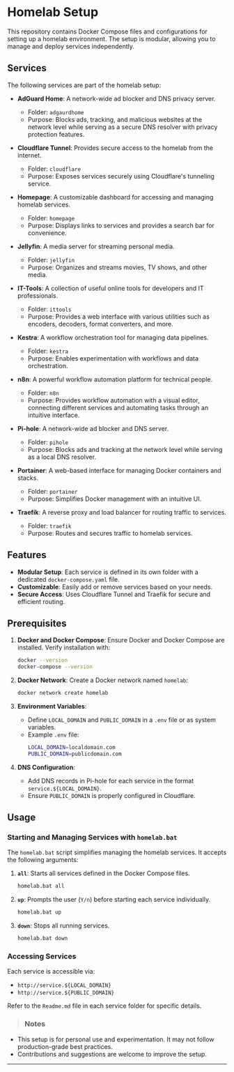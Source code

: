 # Homelab Setup

This repository contains Docker Compose files and configurations for setting up a homelab environment. The setup is modular, allowing you to manage and deploy services independently.

## Services

The following services are part of the homelab setup:

- **AdGuard Home**: A network-wide ad blocker and DNS privacy server.
  - Folder: `adgaurdhome`
  - Purpose: Blocks ads, tracking, and malicious websites at the network level while serving as a secure DNS resolver with privacy protection features.

- **Cloudflare Tunnel**: Provides secure access to the homelab from the internet.
  - Folder: `cloudflare`
  - Purpose: Exposes services securely using Cloudflare's tunneling service.

- **Homepage**: A customizable dashboard for accessing and managing homelab services.
  - Folder: `homepage`
  - Purpose: Displays links to services and provides a search bar for convenience.

- **Jellyfin**: A media server for streaming personal media.
  - Folder: `jellyfin`
  - Purpose: Organizes and streams movies, TV shows, and other media.

- **IT-Tools**: A collection of useful online tools for developers and IT professionals.
  - Folder: `ittools`
  - Purpose: Provides a web interface with various utilities such as encoders, decoders, format converters, and more.

- **Kestra**: A workflow orchestration tool for managing data pipelines.
  - Folder: `kestra`
  - Purpose: Enables experimentation with workflows and data orchestration.

- **n8n**: A powerful workflow automation platform for technical people.
  - Folder: `n8n`
  - Purpose: Provides workflow automation with a visual editor, connecting different services and automating tasks through an intuitive interface.

- **Pi-hole**: A network-wide ad blocker and DNS server.
  - Folder: `pihole`
  - Purpose: Blocks ads and tracking at the network level while serving as a local DNS resolver.

- **Portainer**: A web-based interface for managing Docker containers and stacks.
  - Folder: `portainer`
  - Purpose: Simplifies Docker management with an intuitive UI.

- **Traefik**: A reverse proxy and load balancer for routing traffic to services.
  - Folder: `traefik`
  - Purpose: Routes and secures traffic to homelab services.

## Features

- **Modular Setup**: Each service is defined in its own folder with a dedicated `docker-compose.yaml` file.
- **Customizable**: Easily add or remove services based on your needs.
- **Secure Access**: Uses Cloudflare Tunnel and Traefik for secure and efficient routing.

## Prerequisites

1. **Docker and Docker Compose**:
   Ensure Docker and Docker Compose are installed. Verify installation with:
   ```bash
   docker --version
   docker-compose --version
   ```

2. **Docker Network**:
   Create a Docker network named `homelab`:
   ```bash
   docker network create homelab
   ```

3. **Environment Variables**:
   - Define `LOCAL_DOMAIN` and `PUBLIC_DOMAIN` in a `.env` file or as system variables.
   - Example `.env` file:
     ```bash
     LOCAL_DOMAIN=localdomain.com
     PUBLIC_DOMAIN=publicdomain.com
     ```

4. **DNS Configuration**:
   - Add DNS records in Pi-hole for each service in the format `service.${LOCAL_DOMAIN}`.
   - Ensure `PUBLIC_DOMAIN` is properly configured in Cloudflare.

## Usage

### Starting and Managing Services with `homelab.bat`

The `homelab.bat` script simplifies managing the homelab services. It accepts the following arguments:

1. **`all`**: Starts all services defined in the Docker Compose files.
    ```bash
    homelab.bat all
    ```

2. **`up`**: Prompts the user (`Y/n`) before starting each service individually.
    ```bash
    homelab.bat up
    ```

3. **`down`**: Stops all running services.
    ```bash
    homelab.bat down
    ```

### Accessing Services
Each service is accessible via:
- `http://service.${LOCAL_DOMAIN}`
- `http://service.${PUBLIC_DOMAIN}`

Refer to the `Readme.md` file in each service folder for specific details.

> ### Notes

- This setup is for personal use and experimentation. It may not follow production-grade best practices.
- Contributions and suggestions are welcome to improve the setup.

---
